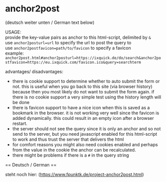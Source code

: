 # anchor2post

(deutsch weiter unten / German text below)

USAGE:  
provide the key-value pairs as anchor to this html-script, delimited by `&`  
use `anchor2posturl=url` to specify the url to post the query to  
use `anchor2postfavicon=path/to/favicon` to specify a favicon  
example: `anchor2post.html#anchor2posturl=https://ixquick.de/do/search&anchor2postfavicon=https://eu.ixquick.com/favicon.ico&query=searchterm`

advantages/ disadvantages:
- there is cookie support to determine whether to auto submit the form or not. this is useful when you go back to this site (via browser history) because then you most likely do not want to submit the form again. if there is no cookie support a very simple test using the history length will be done
- there is favicon support to have a nice icon when this is saved as a bookmark in the browser. it is not working very well since the favicon is added dynamically. this could result in an empty icon after a browser restart.
- the server should not see the query since it is only an anchor and so not send to the server, but you need javascript enabled for this html-script to work and thus trust the server that delivers the html
- for comfort reasons you might also need cookies enabled and perhaps from the value in the cookie the anchor can be recalculated.
- there might be problems if there is a `#` in the query string

== Deutsch / German ==

steht noch hier: (https://www.fpunktk.de/project-anchor2post.html)
